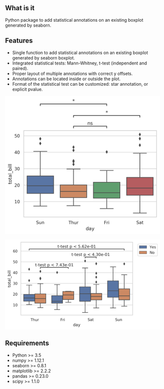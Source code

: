 ## What is it

Python package to add statistical annotations on an existing boxplot generated by seaborn.

## Features

- Single function to add statistical annotations on an existing boxplot generated by seaborn boxplot.
- Integrated statistical tests: Mann-Whitney, t-test (independent and paired).
- Proper layout of multiple annotations with correct y offsets.
- Annotations can be located inside or outside the plot.
- Format of the statistical test can be customized: star annotation, or explicit pvalue.

![Example 1](/example/example1.png "")

![Example 2](/example/example2.png "")

## Requirements

+ Python >= 3.5
+ numpy >= 1.12.1
+ seaborn >= 0.8.1
+ matplotlib >= 2.2.2
+ pandas >= 0.23.0
+ scipy >= 1.1.0

